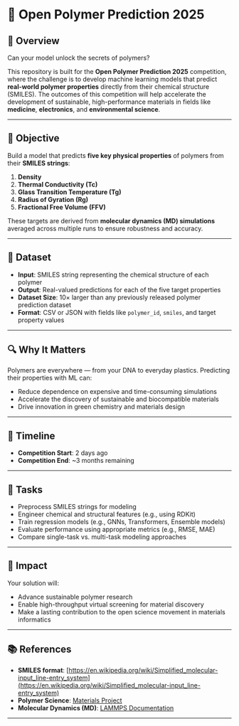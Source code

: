 # 🧬 Open Polymer Prediction 2025

## 📌 Overview

Can your model unlock the secrets of polymers?

This repository is built for the **Open Polymer Prediction 2025** competition, where the challenge is to develop machine learning models that predict **real-world polymer properties** directly from their chemical structure (SMILES). The outcomes of this competition will help accelerate the development of sustainable, high-performance materials in fields like **medicine**, **electronics**, and **environmental science**.

---

## 🎯 Objective

Build a model that predicts **five key physical properties** of polymers from their **SMILES strings**:

1. **Density**
2. **Thermal Conductivity (Tc)**
3. **Glass Transition Temperature (Tg)**
4. **Radius of Gyration (Rg)**
5. **Fractional Free Volume (FFV)**

These targets are derived from **molecular dynamics (MD) simulations** averaged across multiple runs to ensure robustness and accuracy.

---

## 🧪 Dataset

- **Input**: SMILES string representing the chemical structure of each polymer
- **Output**: Real-valued predictions for each of the five target properties
- **Dataset Size**: 10× larger than any previously released polymer prediction dataset
- **Format**: CSV or JSON with fields like `polymer_id`, `smiles`, and target property values

---

## 🔍 Why It Matters

Polymers are everywhere — from your DNA to everyday plastics. Predicting their properties with ML can:

- Reduce dependence on expensive and time-consuming simulations
- Accelerate the discovery of sustainable and biocompatible materials
- Drive innovation in green chemistry and materials design

---

## 📆 Timeline

- **Competition Start**: 2 days ago
- **Competition End**: ~3 months remaining

---

## 🔧 Tasks

- Preprocess SMILES strings for modeling
- Engineer chemical and structural features (e.g., using RDKit)
- Train regression models (e.g., GNNs, Transformers, Ensemble models)
- Evaluate performance using appropriate metrics (e.g., RMSE, MAE)
- Compare single-task vs. multi-task modeling approaches

---

## 🌱 Impact

Your solution will:

- Advance sustainable polymer research
- Enable high-throughput virtual screening for material discovery
- Make a lasting contribution to the open science movement in materials informatics

---

## 📚 References

- **SMILES format**: [https://en.wikipedia.org/wiki/Simplified_molecular-input_line-entry_system](https://en.wikipedia.org/wiki/Simplified_molecular-input_line-entry_system)
- **Polymer Science**: [Materials Project](https://materialsproject.org)
- **Molecular Dynamics (MD)**: [LAMMPS Documentation](https://docs.lammps.org/)

---
